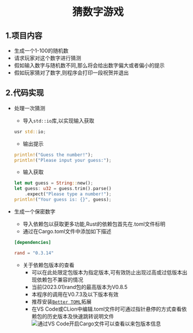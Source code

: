 <div align="center">

# **猜数字游戏**</div>

## **1.项目内容**
* 生成一个1-100的随机数<br>
* 请求玩家对这个数字进行猜测<br>
* 假如输入数字与随机数不同,那么将会给出数字偏大或者偏小的提示<br>
* 假如玩家猜对了数字,则程序会打印一段祝贺并退出<br>

## **2.代码实现**
* 处理一次猜测<br>
    * 导入`std::io`库,以实现输入获取<br>
    ```rust
    usr std::io;
    ```

    * 输出提示<br>
    ```rust
    println!("Guess the number!");
    println!("Please input your guess:");
    ```

    * 输入获取<br>
    ```rust
    let mut guess = String::new();
    let guess: u32 = guess.trim().parse()
        .expect("Please type a number!");
    println!("Your guess is: {}", guess);
    ```
* 生成一个保密数字<br>
    * 导入依赖包以获取更多功能,Rust的依赖包首先在.toml文件标明<br>
    * 通过在Cargo.toml文件中添加如下描述<br>
    <!---toml-->
    ```toml
    [dependencies]

    rand = "0.3.14"
    ```
    * 关于依赖包版本的查看<br>
        * 可以在此处限定包版本为指定版本,可有效防止出现过高或过低版本出现依赖包不兼容的情况<br>
        * 当前(2023.01)rand包的最高版本为V0.8.5<br>
        * 本程序的调用在V0.7.3及以下版本有效<br>
        * 推荐安装[`Better TOML`](https://marketplace.visualstudio.com/items?itemName=bungcip.better-toml "拓展主页")拓展
        * 在VS Code或CLion中编辑.toml文件时可通过指针悬停的方式查看依赖包的历史版本及快速跳转说明文件<br>
        ![通过VS Code开启Cargo文件可以查看以来包版本信息](https://p.ipic.vip/ac6q7j.png "鼠标悬弹出下拉栏显示历史版本")

